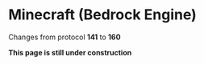 # Minecraft (Bedrock Engine)

Changes from protocol **141** to **160**

__This page is still under construction__
